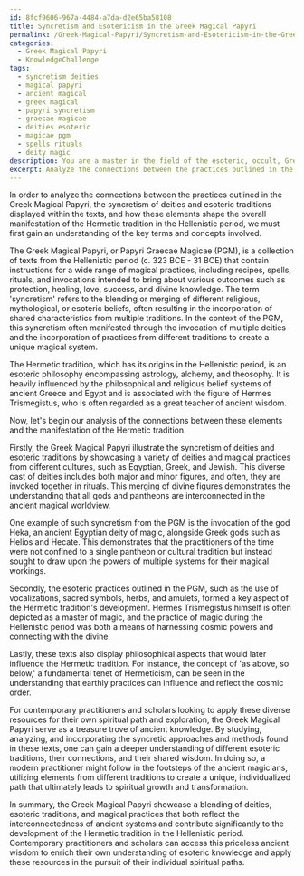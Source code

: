 ```yaml
---
id: 8fcf9606-967a-4484-a7da-d2e65ba58108
title: Syncretism and Esotericism in the Greek Magical Papyri
permalink: /Greek-Magical-Papyri/Syncretism-and-Esotericism-in-the-Greek-Magical-Papyri/
categories:
  - Greek Magical Papyri
  - KnowledgeChallenge
tags:
  - syncretism deities
  - magical papyri
  - ancient magical
  - greek magical
  - papyri syncretism
  - graecae magicae
  - deities esoteric
  - magicae pgm
  - spells rituals
  - deity magic
description: You are a master in the field of the esoteric, occult, Greek Magical Papyri and Education. You are a writer of tests, challenges, textbooks and deep knowledge on Greek Magical Papyri for initiates and students to gain deep insights and understanding from. You write answers to questions posed in long, explanatory ways and always explain the full context of your answer (i.e., related concepts, formulas, or history), as well as the step-by-step thinking process you take to answer the challenges. Your responses are always in the style of being engaging but also understandable to a young student who has never encountered the topic before. Summarize the key themes, ideas, and conclusions at the end.
excerpt: Analyze the connections between the practices outlined in the Greek Magical Papyri, the syncretism of deities and esoteric traditions displayed within the texts, and how these elements shape the overall manifestation of the Hermetic tradition in the Hellenistic period. Additionally, elaborate on how a contemporary practitioner or scholar might apply these diverse resources in order to glean meaningful insight for their own spiritual path and exploration.
---
```

In order to analyze the connections between the practices outlined in the Greek Magical Papyri, the syncretism of deities and esoteric traditions displayed within the texts, and how these elements shape the overall manifestation of the Hermetic tradition in the Hellenistic period, we must first gain an understanding of the key terms and concepts involved.

The Greek Magical Papyri, or Papyri Graecae Magicae (PGM), is a collection of texts from the Hellenistic period (c. 323 BCE - 31 BCE) that contain instructions for a wide range of magical practices, including recipes, spells, rituals, and invocations intended to bring about various outcomes such as protection, healing, love, success, and divine knowledge. The term 'syncretism' refers to the blending or merging of different religious, mythological, or esoteric beliefs, often resulting in the incorporation of shared characteristics from multiple traditions. In the context of the PGM, this syncretism often manifested through the invocation of multiple deities and the incorporation of practices from different traditions to create a unique magical system.

The Hermetic tradition, which has its origins in the Hellenistic period, is an esoteric philosophy encompassing astrology, alchemy, and theosophy. It is heavily influenced by the philosophical and religious belief systems of ancient Greece and Egypt and is associated with the figure of Hermes Trismegistus, who is often regarded as a great teacher of ancient wisdom.

Now, let's begin our analysis of the connections between these elements and the manifestation of the Hermetic tradition.

Firstly, the Greek Magical Papyri illustrate the syncretism of deities and esoteric traditions by showcasing a variety of deities and magical practices from different cultures, such as Egyptian, Greek, and Jewish. This diverse cast of deities includes both major and minor figures, and often, they are invoked together in rituals. This merging of divine figures demonstrates the understanding that all gods and pantheons are interconnected in the ancient magical worldview.

One example of such syncretism from the PGM is the invocation of the god Heka, an ancient Egyptian deity of magic, alongside Greek gods such as Helios and Hecate. This demonstrates that the practitioners of the time were not confined to a single pantheon or cultural tradition but instead sought to draw upon the powers of multiple systems for their magical workings.

Secondly, the esoteric practices outlined in the PGM, such as the use of vocalizations, sacred symbols, herbs, and amulets, formed a key aspect of the Hermetic tradition's development. Hermes Trismegistus himself is often depicted as a master of magic, and the practice of magic during the Hellenistic period was both a means of harnessing cosmic powers and connecting with the divine.

Lastly, these texts also display philosophical aspects that would later influence the Hermetic tradition. For instance, the concept of 'as above, so below,' a fundamental tenet of Hermeticism, can be seen in the understanding that earthly practices can influence and reflect the cosmic order.

For contemporary practitioners and scholars looking to apply these diverse resources for their own spiritual path and exploration, the Greek Magical Papyri serve as a treasure trove of ancient knowledge. By studying, analyzing, and incorporating the syncretic approaches and methods found in these texts, one can gain a deeper understanding of different esoteric traditions, their connections, and their shared wisdom. In doing so, a modern practitioner might follow in the footsteps of the ancient magicians, utilizing elements from different traditions to create a unique, individualized path that ultimately leads to spiritual growth and transformation.

In summary, the Greek Magical Papyri showcase a blending of deities, esoteric traditions, and magical practices that both reflect the interconnectedness of ancient systems and contribute significantly to the development of the Hermetic tradition in the Hellenistic period. Contemporary practitioners and scholars can access this priceless ancient wisdom to enrich their own understanding of esoteric knowledge and apply these resources in the pursuit of their individual spiritual paths.
